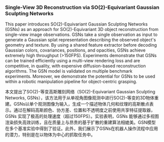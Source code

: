 ### Single-View 3D Reconstruction via SO(2)-Equivariant Gaussian Sculpting Networks

This paper introduces SO(2)-Equivariant Gaussian Sculpting Networks (GSNs) as an approach for SO(2)-Equivariant 3D object reconstruction from single-view image observations. GSNs take a single observation as input to generate a Gaussian splat representation describing the observed object's geometry and texture. By using a shared feature extractor before decoding Gaussian colors, covariances, positions, and opacities, GSNs achieve extremely high throughput (>150FPS). Experiments demonstrate that GSNs can be trained efficiently using a multi-view rendering loss and are competitive, in quality, with expensive diffusion-based reconstruction algorithms. The GSN model is validated on multiple benchmark experiments. Moreover, we demonstrate the potential for GSNs to be used within a robotic manipulation pipeline for object-centric grasping.

本文提出了SO(2)-等变高斯雕刻网络（SO(2)-Equivariant Gaussian Sculpting Networks, GSNs），该方法用于从单视角图像观测中进行SO(2)-等变的3D物体重建。GSNs以单个观测图像为输入，生成一个描述物体几何和纹理的高斯散点表示。通过在解码高斯颜色、协方差、位置和不透明度之前使用共享特征提取器，GSNs 实现了极高的处理速度（超过150FPS）。实验表明，GSNs 能够通过多视图渲染损失高效训练，且在质量上与昂贵的基于扩散的重建算法相媲美。GSN模型在多个基准实验中得到了验证。此外，我们展示了GSNs在机器人操作流程中应用的潜力，特别是在以物体为中心的抓取任务中。
